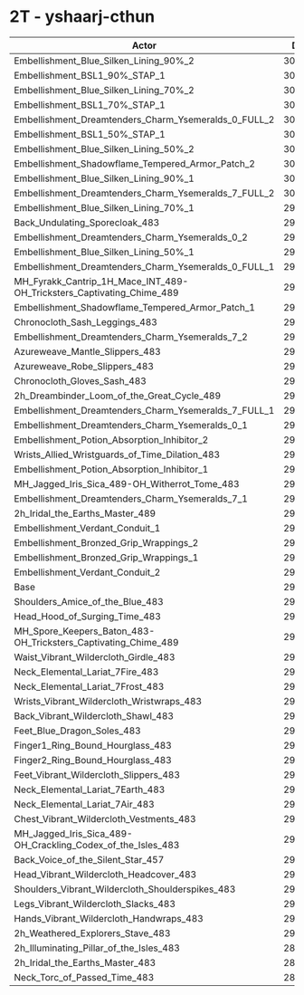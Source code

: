 # 2T - yshaarj-cthun
| Actor | DPS | Increase |
|---|:---:|:---:|
|Embellishment_Blue_Silken_Lining_90%_2|307208|4.65%|
|Embellishment_BSL1_90%_STAP_1|304434|3.71%|
|Embellishment_Blue_Silken_Lining_70%_2|304151|3.61%|
|Embellishment_BSL1_70%_STAP_1|302886|3.18%|
|Embellishment_Dreamtenders_Charm_Ysemeralds_0_FULL_2|302538|3.06%|
|Embellishment_BSL1_50%_STAP_1|301697|2.78%|
|Embellishment_Blue_Silken_Lining_50%_2|301367|2.66%|
|Embellishment_Shadowflame_Tempered_Armor_Patch_2|300871|2.49%|
|Embellishment_Blue_Silken_Lining_90%_1|300844|2.48%|
|Embellishment_Dreamtenders_Charm_Ysemeralds_7_FULL_2|300811|2.47%|
|Embellishment_Blue_Silken_Lining_70%_1|299332|1.97%|
|Back_Undulating_Sporecloak_483|299027|1.87%|
|Embellishment_Dreamtenders_Charm_Ysemeralds_0_2|298340|1.63%|
|Embellishment_Blue_Silken_Lining_50%_1|297907|1.48%|
|Embellishment_Dreamtenders_Charm_Ysemeralds_0_FULL_1|297874|1.47%|
|MH_Fyrakk_Cantrip_1H_Mace_INT_489-OH_Tricksters_Captivating_Chime_489|297676|1.41%|
|Embellishment_Shadowflame_Tempered_Armor_Patch_1|297299|1.28%|
|Chronocloth_Sash_Leggings_483|297258|1.26%|
|Embellishment_Dreamtenders_Charm_Ysemeralds_7_2|297188|1.24%|
|Azureweave_Mantle_Slippers_483|296986|1.17%|
|Azureweave_Robe_Slippers_483|296798|1.11%|
|Chronocloth_Gloves_Sash_483|296707|1.08%|
|2h_Dreambinder_Loom_of_the_Great_Cycle_489|295905|0.80%|
|Embellishment_Dreamtenders_Charm_Ysemeralds_7_FULL_1|295900|0.80%|
|Embellishment_Dreamtenders_Charm_Ysemeralds_0_1|295723|0.74%|
|Embellishment_Potion_Absorption_Inhibitor_2|295345|0.61%|
|Wrists_Allied_Wristguards_of_Time_Dilation_483|295232|0.57%|
|Embellishment_Potion_Absorption_Inhibitor_1|294733|0.40%|
|MH_Jagged_Iris_Sica_489-OH_Witherrot_Tome_483|294482|0.32%|
|Embellishment_Dreamtenders_Charm_Ysemeralds_7_1|294357|0.27%|
|2h_Iridal_the_Earths_Master_489|294168|0.21%|
|Embellishment_Verdant_Conduit_1|293921|0.13%|
|Embellishment_Bronzed_Grip_Wrappings_2|293856|0.10%|
|Embellishment_Bronzed_Grip_Wrappings_1|293842|0.10%|
|Embellishment_Verdant_Conduit_2|293794|0.08%|
|Base|293551|0.00%|
|Shoulders_Amice_of_the_Blue_483|293345|-0.07%|
|Head_Hood_of_Surging_Time_483|293250|-0.10%|
|MH_Spore_Keepers_Baton_483-OH_Tricksters_Captivating_Chime_489|293042|-0.17%|
|Waist_Vibrant_Wildercloth_Girdle_483|292773|-0.27%|
|Neck_Elemental_Lariat_7Fire_483|292667|-0.30%|
|Neck_Elemental_Lariat_7Frost_483|292659|-0.30%|
|Wrists_Vibrant_Wildercloth_Wristwraps_483|292606|-0.32%|
|Back_Vibrant_Wildercloth_Shawl_483|292590|-0.33%|
|Feet_Blue_Dragon_Soles_483|292580|-0.33%|
|Finger1_Ring_Bound_Hourglass_483|292524|-0.35%|
|Finger2_Ring_Bound_Hourglass_483|292473|-0.37%|
|Feet_Vibrant_Wildercloth_Slippers_483|292104|-0.49%|
|Neck_Elemental_Lariat_7Earth_483|292055|-0.51%|
|Neck_Elemental_Lariat_7Air_483|292041|-0.51%|
|Chest_Vibrant_Wildercloth_Vestments_483|291995|-0.53%|
|MH_Jagged_Iris_Sica_489-OH_Crackling_Codex_of_the_Isles_483|291922|-0.55%|
|Back_Voice_of_the_Silent_Star_457|291798|-0.60%|
|Head_Vibrant_Wildercloth_Headcover_483|291637|-0.65%|
|Shoulders_Vibrant_Wildercloth_Shoulderspikes_483|291454|-0.71%|
|Legs_Vibrant_Wildercloth_Slacks_483|290739|-0.96%|
|Hands_Vibrant_Wildercloth_Handwraps_483|290281|-1.11%|
|2h_Weathered_Explorers_Stave_483|290140|-1.16%|
|2h_Illuminating_Pillar_of_the_Isles_483|289240|-1.47%|
|2h_Iridal_the_Earths_Master_483|289220|-1.48%|
|Neck_Torc_of_Passed_Time_483|288428|-1.75%|
